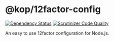 @kop/12factor-config
====================

[![Dependency Status](https://gemnasium.com/badges/github.com/kop/node-12factor-config.svg)](https://gemnasium.com/github.com/kop/node-12factor-config)
[![Scrutinizer Code Quality](https://scrutinizer-ci.com/g/kop/node-12factor-config/badges/quality-score.png?b=master)](https://scrutinizer-ci.com/g/kop/node-12factor-config/?branch=master)

An easy to use 12factor configuration for Node.js.